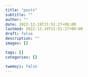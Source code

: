 ```yaml
---
title: "posts"
subtitle: ""
author: ""
date: 2022-12-19T21:51:27+08:00
lastmod: 2022-12-19T21:51:27+08:00
draft: false
description: ""
images: []

tags: []
categories: []

twemoji: false
---
```


